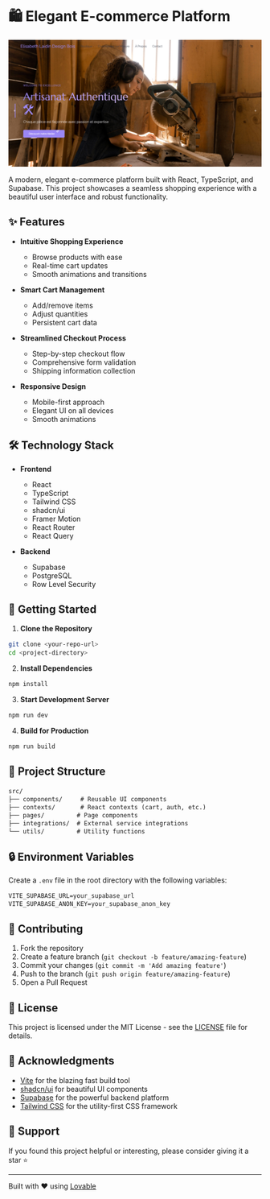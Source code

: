 # 🛍️ Elegant E-commerce Platform

![Artisanat Authentique](/public/lovable-uploads/730946d7-d2d8-47f0-bd14-8abc6c16e36c.png)

A modern, elegant e-commerce platform built with React, TypeScript, and Supabase. This project showcases a seamless shopping experience with a beautiful user interface and robust functionality.

## ✨ Features

- **Intuitive Shopping Experience**
  - Browse products with ease
  - Real-time cart updates
  - Smooth animations and transitions

- **Smart Cart Management**
  - Add/remove items
  - Adjust quantities
  - Persistent cart data

- **Streamlined Checkout Process**
  - Step-by-step checkout flow
  - Comprehensive form validation
  - Shipping information collection

- **Responsive Design**
  - Mobile-first approach
  - Elegant UI on all devices
  - Smooth animations

## 🛠️ Technology Stack

- **Frontend**
  - React
  - TypeScript
  - Tailwind CSS
  - shadcn/ui
  - Framer Motion
  - React Router
  - React Query

- **Backend**
  - Supabase
  - PostgreSQL
  - Row Level Security

## 🚀 Getting Started

1. **Clone the Repository**
```bash
git clone <your-repo-url>
cd <project-directory>
```

2. **Install Dependencies**
```bash
npm install
```

3. **Start Development Server**
```bash
npm run dev
```

4. **Build for Production**
```bash
npm run build
```

## 📝 Project Structure

```
src/
├── components/     # Reusable UI components
├── contexts/       # React contexts (cart, auth, etc.)
├── pages/         # Page components
├── integrations/  # External service integrations
└── utils/         # Utility functions
```

## 🔒 Environment Variables

Create a `.env` file in the root directory with the following variables:

```env
VITE_SUPABASE_URL=your_supabase_url
VITE_SUPABASE_ANON_KEY=your_supabase_anon_key
```

## 🤝 Contributing

1. Fork the repository
2. Create a feature branch (`git checkout -b feature/amazing-feature`)
3. Commit your changes (`git commit -m 'Add amazing feature'`)
4. Push to the branch (`git push origin feature/amazing-feature`)
5. Open a Pull Request

## 📜 License

This project is licensed under the MIT License - see the [LICENSE](LICENSE) file for details.

## 🙏 Acknowledgments

- [Vite](https://vitejs.dev/) for the blazing fast build tool
- [shadcn/ui](https://ui.shadcn.com/) for beautiful UI components
- [Supabase](https://supabase.com/) for the powerful backend platform
- [Tailwind CSS](https://tailwindcss.com/) for the utility-first CSS framework

## 🌟 Support

If you found this project helpful or interesting, please consider giving it a star ⭐️

---

Built with ❤️ using [Lovable](https://lovable.dev)